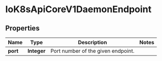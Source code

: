 
# IoK8sApiCoreV1DaemonEndpoint

## Properties
Name | Type | Description | Notes
------------ | ------------- | ------------- | -------------
**port** | **Integer** | Port number of the given endpoint. | 



